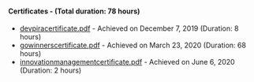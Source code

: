 #### Certificates - (Total duration: 78 hours)
-  [devpiracertificate.pdf](https://github.com/viniciusanchieta/certificates/blob/master/devpiracertificate.pdf) - Achieved on December 7, 2019 (Duration: 8 hours)
-  [gowinnerscertificate.pdf](https://github.com/viniciusanchieta/certificates/blob/master/gowinnerscertificate.pdf) - Achieved on March 23, 2020 (Duration: 68 hours)
-  [innovationmanagementcertificate.pdf](https://github.com/viniciusanchieta/certificates/blob/master/innovationmanagementcertificate.pdf) - Achieved on June 6, 2020 (Duration: 2 hours)